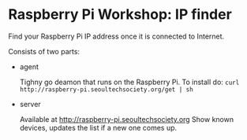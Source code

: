 Raspberry Pi Workshop: IP finder
===============================

Find your Raspberry Pi IP address once it is connected to Internet.

Consists of two parts:
 - agent

   Tighny go deamon that runs on the Raspberry Pi.
   To install do: 
   ```curl  http://raspberry-pi.seoultechsociety.org/get | sh```

 - server

   Available at http://raspberry-pi.seoultechsociety.org
   Show known devices, updates the list if a new one comes up.
